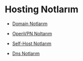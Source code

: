 # Hosting Notlarım

- [Domain Notlarım](https://github.com/kaankaltakkiran/Linux_notlarim/blob/main/hosting_notlarim/notlarim/domain.md)

- [OpenVPN Noltarım](https://github.com/kaankaltakkiran/Linux_notlarim/blob/main/hosting_notlarim/notlarim/openvpn.md)

- [Self-Host Notlarım](https://github.com/kaankaltakkiran/Linux_notlarim/blob/main/hosting_notlarim/notlarim/self_host_.md)

- [Dns Notlarım](https://github.com/kaankaltakkiran/Linux_notlarim/blob/main/hosting_notlarim/notlarim/dns.md)
